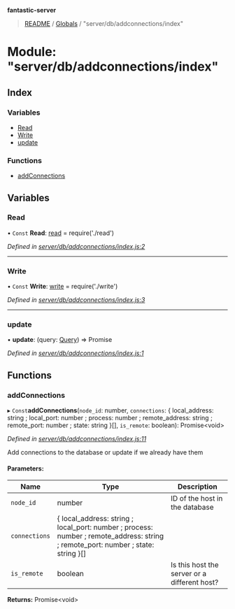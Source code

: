 **fantastic-server**

> [README](../README.md) / [Globals](../globals.md) / "server/db/addconnections/index"

# Module: "server/db/addconnections/index"

## Index

### Variables

* [Read](_server_db_addconnections_index_.md#read)
* [Write](_server_db_addconnections_index_.md#write)
* [update](_server_db_addconnections_index_.md#update)

### Functions

* [addConnections](_server_db_addconnections_index_.md#addconnections)

## Variables

### Read

• `Const` **Read**: [read](_server_db_addconnections_read_index_.md#read) = require('./read')

*Defined in [server/db/addconnections/index.js:2](https://github.com/besimorhino/project-fantastic/blob/a9b4b41/server/db/addconnections/index.js#L2)*

___

### Write

• `Const` **Write**: [write](_server_db_addconnections_write_index_.md#write) = require('./write')

*Defined in [server/db/addconnections/index.js:3](https://github.com/besimorhino/project-fantastic/blob/a9b4b41/server/db/addconnections/index.js#L3)*

___

### update

•  **update**: (query: [Query](_packages_fantastic_utils_db_types_d_.md#query)) => Promise

*Defined in [server/db/addconnections/index.js:1](https://github.com/besimorhino/project-fantastic/blob/a9b4b41/server/db/addconnections/index.js#L1)*

## Functions

### addConnections

▸ `Const`**addConnections**(`node_id`: number, `connections`: { local_address: string ; local_port: number ; process: number ; remote_address: string ; remote_port: number ; state: string  }[], `is_remote`: boolean): Promise\<void>

*Defined in [server/db/addconnections/index.js:11](https://github.com/besimorhino/project-fantastic/blob/a9b4b41/server/db/addconnections/index.js#L11)*

Add connections to the database or update if we already have them

#### Parameters:

Name | Type | Description |
------ | ------ | ------ |
`node_id` | number | ID of the host in the database |
`connections` | { local_address: string ; local_port: number ; process: number ; remote_address: string ; remote_port: number ; state: string  }[] |  |
`is_remote` | boolean | Is this host the server or a different host?  |

**Returns:** Promise\<void>
